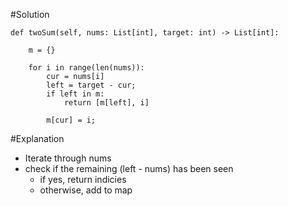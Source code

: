 #Solution
```
def twoSum(self, nums: List[int], target: int) -> List[int]:
        
    m = {}

    for i in range(len(nums)):
        cur = nums[i]
        left = target - cur;
        if left in m:
            return [m[left], i]

        m[cur] = i;
```
#Explanation
- Iterate through nums
- check if the remaining (left - nums) has been seen
  - if yes, return indicies
  - otherwise, add to map
